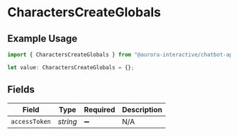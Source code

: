 # CharactersCreateGlobals

## Example Usage

```typescript
import { CharactersCreateGlobals } from "@aurora-interactive/chatbot-api-sdk/models/operations";

let value: CharactersCreateGlobals = {};
```

## Fields

| Field              | Type               | Required           | Description        |
| ------------------ | ------------------ | ------------------ | ------------------ |
| `accessToken`      | *string*           | :heavy_minus_sign: | N/A                |